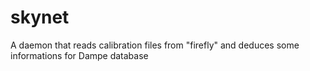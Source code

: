 skynet
======

A daemon that reads calibration files from "firefly" and deduces some informations for Dampe database
